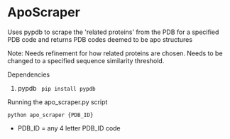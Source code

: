 # ApoScraper

Uses pypdb to scrape the 'related proteins' from the PDB for a specified PDB code and returns PDB codes deemed to be apo structures

Note: Needs refinement for how related proteins are chosen. Needs to be changed to a specified sequence similarity threshold.

Dependencies

1. pypdb
    ``` pip install pypdb```
 
Running the apo_scraper.py script

``` python apo_scraper {PDB_ID} ```

- PDB_ID = any 4 letter PDB_ID code
